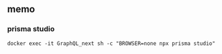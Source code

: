 ## memo
### prisma studio
```
docker exec -it GraphQL_next sh -c "BROWSER=none npx prisma studio"
```
